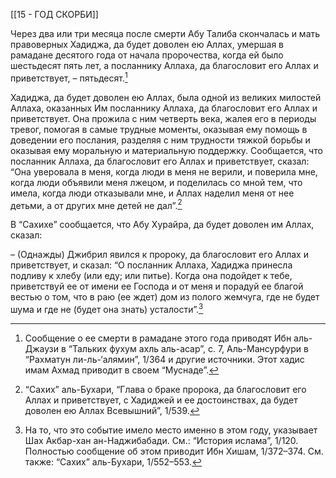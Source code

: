 [[15 - ГОД СКОРБИ]]

Через два или три месяца после смерти Абу Талиба скончалась и мать правоверных Хадиджа, да будет доволен ею Аллах, умершая в рамадане десятого года от начала пророчества, когда ей было шестьдесят пять лет, а посланнику Аллаха, да благословит его Аллах и приветствует, – пятьдесят.[^1]

Хадиджа, да будет доволен ею Аллах, была одной из великих милостей Аллаха, оказанных Им посланнику Аллаха, да благословит его Аллах и приветствует. Она прожила с ним четверть века, жалея его в периоды тревог, помогая в самые трудные моменты, оказывая ему помощь в доведении его послания, разделяя с ним трудности тяжкой борьбы и оказывая ему моральную и материальную поддержку. Сообщается, что посланник Аллаха, да благословит его Аллах и приветствует, сказал: “Она уверовала в меня, когда люди в меня не верили, и поверила мне, когда люди объявили меня лжецом, и поделилась со мной тем, что имела, когда люди отказывали мне, и Аллах наделил меня от нее детьми, а от других мне детей не дал”.[^2]

В “Сахихе” сообщается, что Абу Хурайра, да будет доволен им Аллах, сказал:

– (Однажды) Джибрил явился к пророку, да благословит его Аллах и приветствует, и сказал: “О посланник Аллаха, Хадиджа принесла подливу к хлебу (или еду; или питье). Когда она подойдет к тебе, приветствуй ее от имени ее Господа и от меня и порадуй ее благой вестью о том, что в раю (ее ждет) дом из полого жемчуга, где не будет шума и где не (будет она знать) усталости”.[^3]

[^1]: Сообщение о ее смерти в рамадане этого года приводят Ибн аль-Джаузи в “Тальких фухум ахль аль-асар”, с. 7, Аль-Мансурфури в “Рахматун ли-ль-‘алямин”, 1/364 и другие источники. Этот хадис имам Ахмад приводит в своем “Муснаде”.

[^2]: “Сахих” аль-Бухари, “Глава о браке пророка, да благословит его Аллах и приветствует, с Хадиджей и ее достоинствах, да будет доволен ею Аллах Всевышний”, 1/539.

[^3]: На то, что это событие имело место именно в этом году, указывает Шах Акбар-хан ан-Наджибабади. См.: “История ислама”, 1/120. Полностью сообщение об этом приводит Ибн Хишам, 1/372–374. См. также: “Сахих” аль-Бухари, 1/552–553.

